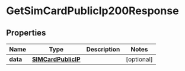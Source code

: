 

# GetSimCardPublicIp200Response


## Properties

| Name | Type | Description | Notes |
|------------ | ------------- | ------------- | -------------|
|**data** | [**SIMCardPublicIP**](SIMCardPublicIP.md) |  |  [optional] |



